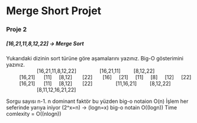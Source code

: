 # Merge Short Projet
### Proje 2
##### [16,21,11,8,12,22] -> Merge Sort

Yukarıdaki dizinin sort türüne göre aşamalarını yazınız.
Big-O gösterimini yazınız. <br>
&nbsp;&nbsp;&nbsp;&nbsp;&nbsp;&nbsp;&nbsp;&nbsp;&nbsp;&nbsp;&nbsp;&nbsp;&nbsp;&nbsp;&nbsp;&nbsp;&nbsp;&nbsp;&nbsp;&nbsp;&nbsp;[16,21,11,8,12,22]
&nbsp;&nbsp;&nbsp;&nbsp;&nbsp;&nbsp;&nbsp;&nbsp;&nbsp;&nbsp;&nbsp;&nbsp;&nbsp;&nbsp;&nbsp;[16,21,11] &nbsp;&nbsp;&nbsp;&nbsp;&nbsp;&nbsp;&nbsp;   [8,12,22]
&nbsp;&nbsp;&nbsp;&nbsp;&nbsp;&nbsp;&nbsp;&nbsp;&nbsp;[16,21]&nbsp;&nbsp;&nbsp;&nbsp;&nbsp;&nbsp;[11] &nbsp;&nbsp;&nbsp;&nbsp;[8,12]&nbsp;&nbsp;&nbsp;&nbsp;&nbsp;&nbsp; [22]
&nbsp;&nbsp;&nbsp;&nbsp;&nbsp;&nbsp;[16]&nbsp;&nbsp;&nbsp;&nbsp; [21]&nbsp;&nbsp;&nbsp;&nbsp; [11]&nbsp;&nbsp;&nbsp;&nbsp; [8]&nbsp;&nbsp;&nbsp;&nbsp; [12]&nbsp;&nbsp;&nbsp;&nbsp; [22]
&nbsp;&nbsp;&nbsp;&nbsp;&nbsp;&nbsp;&nbsp;&nbsp;&nbsp;[16,21]&nbsp;&nbsp;&nbsp;&nbsp;&nbsp;&nbsp;[11] &nbsp;&nbsp;&nbsp;&nbsp;[8,12]&nbsp;&nbsp;&nbsp;&nbsp;&nbsp;&nbsp; [22]
&nbsp;&nbsp;&nbsp;&nbsp;&nbsp;&nbsp;&nbsp;&nbsp;&nbsp;&nbsp;&nbsp;&nbsp;&nbsp;&nbsp;&nbsp;[11,16,21] &nbsp;&nbsp;&nbsp;&nbsp;&nbsp;&nbsp;&nbsp;   [8,12,22]
&nbsp;&nbsp;&nbsp;&nbsp;&nbsp;&nbsp;&nbsp;&nbsp;&nbsp;&nbsp;&nbsp;&nbsp;&nbsp;&nbsp;&nbsp;&nbsp;&nbsp;&nbsp;&nbsp;&nbsp;&nbsp;[8,11,12,16,21,22]

Sorgu sayısı n-1. n dominant faktör bu yüzden big-o notaion O(n)
İşlem her seferinde yarıya iniyor \(2^x=n\) -> \(logn=x\) big-o notain O(\(logn\))
Time comlexity = O(\(nlogn\))